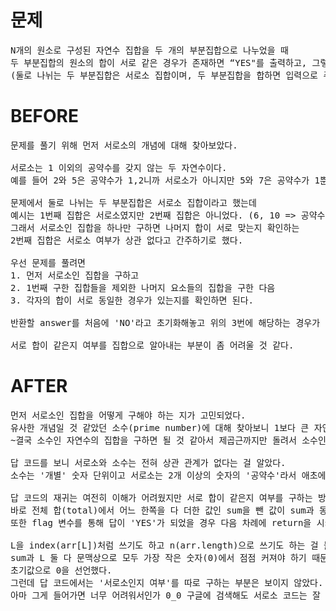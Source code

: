 # 문제

<pre>
N개의 원소로 구성된 자연수 집합을 두 개의 부분집합으로 나누었을 때 
두 부분집합의 원소의 합이 서로 같은 경우가 존재하면 “YES"를 출력하고, 그렇지 않으면 ”NO"를 출력
(둘로 나뉘는 두 부분집합은 서로소 집합이며, 두 부분집합을 합하면 입력으로 주어진 원래의 집합이 됨)
</pre>

# BEFORE

<pre>
문제를 풀기 위해 먼저 서로소의 개념에 대해 찾아보았다.

서로소는 1 이외의 공약수를 갖지 않는 두 자연수이다.
예를 들어 2와 5은 공약수가 1,2니까 서로소가 아니지만 5와 7은 공약수가 1뿐이니까 서로소이다.

문제에서 둘로 나뉘는 두 부분집합은 서로소 집합이라고 했는데
예시는 1번째 집합은 서로소였지만 2번째 집합은 아니었다. (6, 10 => 공약수 1, 2)
그래서 서로소인 집합을 하나만 구하면 나머지 합이 서로 맞는지 확인하는
2번째 집합은 서로소 여부가 상관 없다고 간주하기로 했다.

우선 문제를 풀려면 
1. 먼저 서로소인 집합을 구하고
2. 1번째 구한 집합들을 제외한 나머지 요소들의 집합을 구한 다음 
3. 각자의 합이 서로 동일한 경우가 있는지를 확인하면 된다.

반환할 answer를 처음에 'NO'라고 초기화해놓고 위의 3번에 해당하는 경우가 1번이라도 있으면 'YES'를 출력하면 된다.

서로 합이 같은지 여부를 집합으로 알아내는 부분이 좀 어려울 것 같다.
</pre>

# AFTER

<pre>
먼저 서로소인 집합을 어떻게 구해야 하는 지가 고민되었다.
유사한 개념일 것 같았던 소수(prime number)에 대해 찾아보니 1보다 큰 자연수 중 1과 자기 자신만을 약수로 가지는 수였다.
~결국 소수인 자연수의 집합을 구하면 될 것 같아서 제곱근까지만 돌려서 소수인지 여부를 확인하는 isPrime 함수를 선언했다.~

답 코드를 보니 서로소와 소수는 전혀 상관 관계가 없다는 걸 알았다.
소수는 '개별' 숫자 단위이고 서로소는 2개 이상의 숫자의 '공약수'라서 애초에 같이 갈 수 없는 개념이었다.

답 코드의 재귀는 여전히 이해가 어려웠지만 서로 합이 같은지 여부를 구하는 방법은 쉽게 알 수 있었다.
바로 전체 합(total)에서 어느 한쪽을 다 더한 값인 sum을 뺀 값이 sum과 동일한지 여부를 보면 되는 거였다.
또한 flag 변수를 통해 답이 'YES'가 되었을 경우 다음 차례에 return을 시키고 있었다.

L을 index(arr[L])처럼 쓰기도 하고 n(arr.length)으로 쓰기도 하는 걸 볼 수 있었다.
sum과 L 둘 다 문맥상으로 모두 가장 작은 숫자(0)에서 점점 커져야 하기 때문에
초기값으로 0을 선언했다.
그런데 답 코드에서는 '서로소인지 여부'를 따로 구하는 부분은 보이지 않았다.
아마 그게 들어가면 너무 어려워서인가 0_0 구글에 검색해도 서로소 코드는 잘 안 보여서 답 코드를 기대했는데 조금 아쉬웠다.
</pre>

